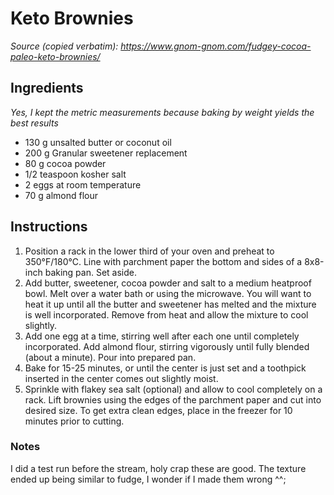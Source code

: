 # Keto Brownies
*Source (copied verbatim): https://www.gnom-gnom.com/fudgey-cocoa-paleo-keto-brownies/*

## Ingredients
*Yes, I kept the metric measurements because baking by weight yields the best results*

* 130 g unsalted butter or coconut oil
* 200 g Granular sweetener replacement
* 80 g cocoa powder
* 1/2 teaspoon kosher salt
* 2 eggs at room temperature
* 70 g almond flour

## Instructions

1. Position a rack in the lower third of your oven and preheat to 350°F/180°C. Line with parchment paper the bottom and sides of a 8x8-inch baking pan. Set aside. 
2. Add butter, sweetener, cocoa powder and salt to a medium heatproof bowl. Melt over a water bath or using the microwave. You will want to heat it up until all the butter and sweetener has melted and the mixture is well incorporated. Remove from heat and allow the mixture to cool slightly. 
3. Add one egg at a time, stirring well after each one until completely incorporated. Add almond flour, stirring vigorously until fully blended (about a minute). Pour into prepared pan. 
4. Bake for 15-25 minutes, or until the center is just set and a toothpick inserted in the center comes out slightly moist.
5. Sprinkle with flakey sea salt (optional) and allow to cool completely on a rack. Lift brownies using the edges of the parchment paper and cut into desired size. To get extra clean edges, place in the freezer for 10 minutes prior to cutting. 

### Notes
I did a test run before the stream, holy crap these are good. The texture ended up being similar to fudge, I wonder if I made them wrong ^^;
